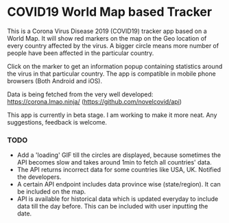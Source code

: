 # COVID19 World Map based Tracker

This is a Corona Virus Disease 2019 (COVID19) tracker app based on a World Map.
It will show red markers on the map on the Geo location of every country affected by the virus.
A bigger circle means more number of people have been affected in the particular country.

Click on the marker to get an information popup containing statistics around the virus in that particular country.
The app is compatible in mobile phone browsers (Both Android and iOS).

Data is being fetched from the very well developed: https://corona.lmao.ninja/ (https://github.com/novelcovid/api)

This app is currently in beta stage. I am working to make it more neat.
Any suggestions, feedback is welcome.

### TODO

* Add a 'loading' GIF till the circles are displayed, because sometimes the API becomes slow and takes around 1min to fetch all countries' data.
* The API returns incorrect data for some countries like USA, UK. Notified the developers.
* A certain API endpoint includes data province wise (state/region). It can be included on the map.
* API is available for historical data which is updated everyday to include data till the day before. This can be included with user inputting the date.
